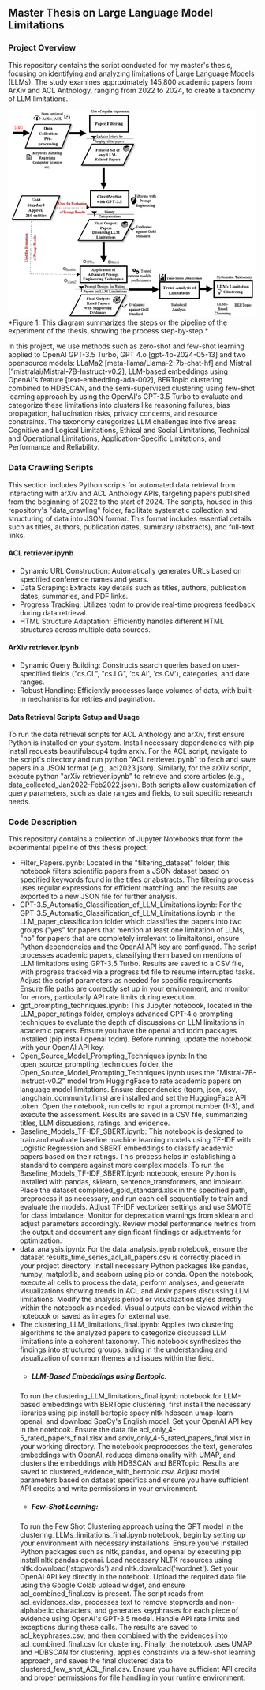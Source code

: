 ## Master Thesis on Large Language Model Limitations
### Project Overview
This repository contains the script conducted for my master's thesis, focusing on identifying and analyzing limitations of Large Language Models (LLMs). The study examines approximately 145,800 academic papers from ArXiv and ACL Anthology, ranging from 2022 to 2024, to create a taxonomy of LLM limitations.

<img src="/schema_thesis.png" alt="Pipeline Diagram" width="600">
  *Figure 1: This diagram summarizes the steps or the pipeline of the experiment of the thesis, showing the process step-by-step.*

In this project, we use methods such as zero-shot and few-shot learning applied to OpenAI GPT-3.5 Turbo, GPT 4.o [gpt-4o-2024-05-13] and two opensource models: LLaMa2 [meta-llama/Llama-2-7b-chat-hf] and Mistral [”mistralai/Mistral-7B-Instruct-v0.2], LLM-based embeddings using OpenAI's feature [text-embedding-ada-002], BERTopic clustering combined to HDBSCAN, and the semi-supervised clustering using few-shot learning approach by using the OpenAI's GPT-3.5 Turbo to evaluate and categorize these limitations into clusters like reasoning failures, bias propagation, hallucination risks, privacy concerns, and resource constraints.
The taxonomy categorizes LLM challenges into five areas: Cognitive and Logical Limitations, Ethical and Social Limitations, Technical and Operational Limitations, Application-Specific Limitations, and Performance and Reliability. 

### Data Crawling Scripts
This section includes Python scripts for automated data retrieval from interacting with arXiv and ACL Anthology APIs, targeting papers published from the beginning of 2022 to the start of 2024. The scripts, housed in this repository's "data_crawling" folder, facilitate systematic collection and structuring of data into JSON format. This format includes essential details such as titles, authors, publication dates, summary (abstracts), and full-text links.
#### ACL retriever.ipynb
- Dynamic URL Construction: Automatically generates URLs based on specified conference names and years.
- Data Scraping: Extracts key details such as titles, authors, publication dates, summaries, and PDF links.
- Progress Tracking: Utilizes tqdm to provide real-time progress feedback during data retrieval.
- HTML Structure Adaptation: Efficiently handles different HTML structures across multiple data sources.
#### ArXiv retriever.ipynb
- Dynamic Query Building: Constructs search queries based on user-specified fields ("cs.CL", "cs.LG", 'cs.AI', 'cs.CV'), categories, and date ranges.
- Robust Handling: Efficiently processes large volumes of data, with built-in mechanisms for retries and pagination.
#### Data Retrieval Scripts Setup and Usage
To run the data retrieval scripts for ACL Anthology and arXiv, first ensure Python is installed on your system. Install necessary dependencies with pip install requests beautifulsoup4 tqdm arxiv. For the ACL script, navigate to the script's directory and run python "ACL retriever.ipynb" to fetch and save papers in a JSON format (e.g., acl2023.json). Similarly, for the arXiv script, execute python "arXiv retriever.ipynb" to retrieve and store articles (e.g., data_collected_Jan2022-Feb2022.json). Both scripts allow customization of query parameters, such as date ranges and fields, to suit specific research needs.

### Code Description
This repository contains a collection of Jupyter Notebooks that form the experimental pipeline of this thesis project:

- Filter_Papers.ipynb: Located in the "filtering_dataset" folder, this notebook filters scientific papers from a JSON dataset based on specified keywords found in the titles or abstracts. The filtering process uses regular expressions for efficient matching, and the results are exported to a new JSON file for further analysis.
- GPT-3.5_Automatic_Classification_of_LLM_Limitations.ipynb: For the GPT-3.5_Automatic_Classification_of_LLM_Limitations.ipynb in the LLM_paper_classification folder which classifies the papers into two groups ("yes" for papers that mention at least one limitation of LLMs, "no" for papers that are completely irrelevant to limitaitons), ensure Python dependencies and the OpenAI API key are configured. The script processes academic papers, classifying them based on mentions of LLM limitations using GPT-3.5 Turbo. Results are saved to a CSV file, with progress tracked via a progress.txt file to resume interrupted tasks. Adjust the script parameters as needed for specific requirements. Ensure file paths are correctly set up in your environment, and monitor for errors, particularly API rate limits during execution.
- gpt_prompting_techniques.ipynb: This Jupyter notebook, located in the LLM_paper_ratings folder, employs advanced GPT-4.o prompting techniques to evaluate the depth of discussions on LLM limitations in academic papers. Ensure you have the openai and tqdm packages installed (pip install openai tqdm). Before running, update the notebook with your OpenAI API key.
- Open_Source_Model_Prompting_Techniques.ipynb: In the open_source_prompting_techniques folder, the Open_Source_Model_Prompting_Techniques.ipynb uses the "Mistral-7B-Instruct-v0.2" model from HuggingFace to rate academic papers on language model limitations. Ensure dependencies (tqdm, json, csv, langchain_community.llms) are installed and set the HuggingFace API token. Open the notebook, run cells to input a prompt number (1-3), and execute the assessment. Results are saved in a CSV file, summarizing titles, LLM discussions, ratings, and evidence.
- Baseline_Models_TF-IDF_SBERT.ipynb: This notebook is designed to train and evaluate baseline machine learning models using TF-IDF with Logistic Regression and SBERT embeddings to classify academic papers based on their ratings. This process helps in establishing a standard to compare against more complex models. To run the Baseline_Models_TF-IDF_SBERT.ipynb notebook, ensure Python is installed with pandas, sklearn, sentence_transformers, and imblearn. Place the dataset completed_gold_standard.xlsx in the specified path, preprocess it as necessary, and run each cell sequentially to train and evaluate the models. Adjust TF-IDF vectorizer settings and use SMOTE for class imbalance. Monitor for deprecation warnings from sklearn and adjust parameters accordingly. Review model performance metrics from the output and document any significant findings or adjustments for optimization.
- data_analysis.ipynb: For the data_analysis.ipynb notebook, ensure the dataset results_time_series_acl_all_papers.csv is correctly placed in your project directory. Install necessary Python packages like pandas, numpy, matplotlib, and seaborn using pip or conda. Open the notebook, execute all cells to process the data, perform analyses, and generate visualizations showing trends in ACL and Arxiv papers discussing LLM limitations. Modify the analysis period or visualization styles directly within the notebook as needed. Visual outputs can be viewed within the notebook or saved as images for external use.
- The clustering_LLM_limitations_final.ipynb: Applies two clustering algorithms to the analyzed papers to categorize discussed LLM limitations into a coherent taxonomy. This notebook synthesizes the findings into structured groups, aiding in the understanding and visualization of common themes and issues within the field.
  - ##### LLM-Based Embeddings using Bertopic: 
  To run the clustering_LLM_limitations_final.ipynb notebook for LLM-based embeddings with BERTopic clustering, first install the necessary libraries using pip install bertopic spacy nltk hdbscan umap-learn openai, and download SpaCy's English model. Set your OpenAI API key in the notebook. Ensure the data file acl_only_4-5_rated_papers_final.xlsx and arxiv_only_4-5_rated_papers_final.xlsx in your working directory. The notebook preprocesses the text, generates embeddings with OpenAI, reduces dimensionality with UMAP, and clusters the embeddings with HDBSCAN and BERTopic. Results are saved to clustered_evidence_with_bertopic.csv. Adjust model parameters based on dataset specifics and ensure you have sufficient API credits and write permissions in your environment.
  - ##### Few-Shot Learning:
  To run the Few Shot Clustering approach using the GPT model in the clustering_LLMs_limitations_final.ipynb notebook, begin by setting up your environment with necessary installations. Ensure you've installed Python packages such as nltk, pandas, and openai by executing pip install nltk pandas openai. Load necessary NLTK resources using nltk.download('stopwords') and nltk.download('wordnet'). Set your OpenAI API key directly in the notebook. Upload the required data file using the Google Colab upload widget, and ensure acl_combined_final.csv is present.
  The script reads from acl_evidences.xlsx, processes text to remove stopwords and non-alphabetic characters, and generates keyphrases for each piece of evidence using OpenAI's GPT-3.5 model. Handle API rate limits and exceptions during these calls. The results are saved to acl_keyphrases.csv, and then combined with the evidences into acl_combined_final.csv for clustering. Finally, the notebook uses UMAP and HDBSCAN for clustering, applies constraints via a few-shot learning approach, and saves the final clustered data to clustered_few_shot_ACL_final.csv. Ensure you have sufficient API credits and proper permissions for file handling in your runtime environment.








